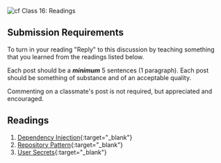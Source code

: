 ![cf](http://i.imgur.com/7v5ASc8.png) Class 16: Readings

## Submission Requirements
To turn in your reading "Reply" to this discussion by teaching something that you learned from the 
readings listed below.

Each post should be a ***minimum*** 5 sentences (1 paragraph). Each post should be something of substance and 
of an acceptable quality. 

Commenting on a classmate's post is not required, but appreciated and encouraged.


## Readings
1. [Dependency Injection](https://docs.microsoft.com/en-us/aspnet/core/fundamentals/dependency-injection){:target="_blank"} 
2. [Repository Pattern](https://docs.microsoft.com/en-us/aspnet/core/fundamentals/repository-pattern?view=aspnetcore-2.1){:target="_blank"} 
3. [User Secrets](../Resources/UserSecrets.md){:target="_blank"} 